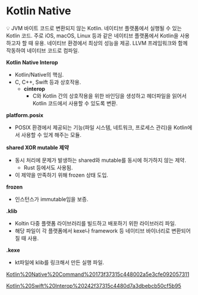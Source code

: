# Kotlin Native

<aside>
💡 JVM 바이트 코드로 변환되지 않는 Kotlin.
네이티브 플랫폼에서 실행될 수 있는 Kotlin 코드. 
주로 iOS, macOS, Linux 등과 같은 네이티브 플랫폼에서 Kotlin을 사용하고자 할 때 유용. 
네이티브 환경에서 최상의 성능을 제공.
LLVM 프레임워크와 함께 작동하여 네이티브 코드로 컴파일.

</aside>

**Kotlin Native Interop**

- Kotlin/Native의 핵심.
- C, C++, Swift 등과 상호작용.
    - **cinterop**
        - C와 Kotlin 간의 상호작용을 위한 바인딩을 생성하고 헤더파일을 읽어서 Kotlin 코드에서 사용할 수 있도록 변환.

**platform.posix**

- POSIX 환경에서 제공되는 기능(파일 시스템, 네트워크, 프로세스 관리)을 Kotlin에서 사용할 수 있게 해주는 모듈.

**shared XOR mutable 제약**

- 동시 처리에 문제가 발생하는 shared와 mutable를 동시에 허가하지 않는 제약.
    - Rust 등에서도 사용됨.
- 이 제약을 만족하기 위해 frozen 상태 도입.

**frozen**

- 인스턴스가 immutable임을 보증.

**.klib**

- Koltin 다중 플랫폼 라이브러리를 빌드하고 배포하기 위한 라이브러리 파일.
- 해당 파일이 각 플랫폼에서 kexe나 framework 등 네이티브 바이너리로 변환되어질 때 사용.

**.kexe**

- kt파일에 klib를 링크해서 만든 실행 파일.

[Kotlin%20Native%20Command%20173f37315c448002a5e3cfe092057311](Kotlin%20Native%20Command%20173f37315c448002a5e3cfe092057311)

[Kotlin%20Swift%20Interop%20242f37315c4480d7a3dbebcb50cf5b95](Kotlin%20Swift%20Interop%20242f37315c4480d7a3dbebcb50cf5b95)
